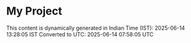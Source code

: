 # My Project

This content is dynamically generated in Indian Time (IST): 2025-06-14 13:28:05 IST
Converted to UTC: 2025-06-14 07:58:05 UTC
